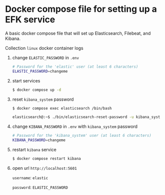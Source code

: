 # Docker compose file for setting up a EFK service

A basic docker compose file that will set up Elasticsearch, Filebeat, and Kibana.

Collection `linux` docker container logs

1. change `ELASTIC_PASSWORD` in `.env`
    ```bash
    # Password for the 'elastic' user (at least 6 characters)
    ELASTIC_PASSWORD=changeme
    ```

1. start services
    ```bash
    $ docker compose up -d
    ```

1. reset `kibana_system` password
    ```bash
    $ docker compose exec elasticsearch /bin/bash

    elasticsearch@:~$ ./bin/elasticsearch-reset-password -u kibana_system
    ```

1. change `KIBANA_PASSWORD` in `.env` with `kibana_system` password
    ```bash
    # Password for the 'kibana_system' user (at least 6 characters)
    KIBANA_PASSWORD=changeme
    ```

1. restart `kibana` service
    ```bash
    $ docker compose restart kibana
    ```

1. open url `http://localhost:5601`

    `username`: `elastic`

    `password`: `ELASTIC_PASSWORD`
